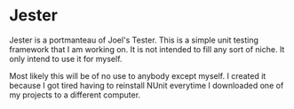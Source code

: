 Jester
======

Jester is a portmanteau of Joel's Tester. This is a simple unit testing framework that I am working on. 
It is not intended to fill any sort of niche. It only intend to use it for myself. 

Most likely this will be of no use to anybody except myself.
I created it because I got tired having to reinstall NUnit everytime I downloaded one of my projects to a different computer.
